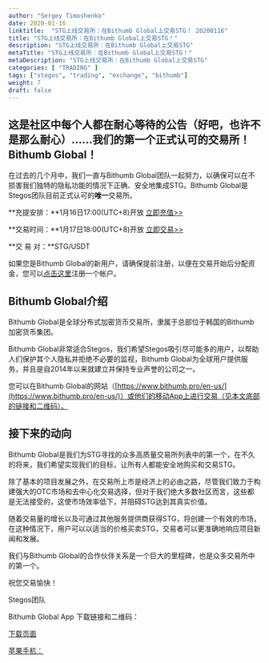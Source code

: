 ```yaml
---
author: "Sergey Timoshenko"
date: 2020-01-16
linktitle:  "STG上线交易所：在Bithumb Global上交易STG！ 20200116"
title: "STG上线交易所：在Bithumb Global上交易STG！"
description: "STG上线交易所：在Bithumb Global上交易STG"
metaTitle: "STG上线交易所：在Bithumb Global上交易STG！"
metaDescription: "STG上线交易所：在Bithumb Global上交易STG"
categories: [ "TRADING" ]
tags: ["stegos", "trading", "exchange", "bithumb"]
weight: 7
draft: false
---
```


## 这是社区中每个人都在耐心等待的公告（好吧，也许不是那么耐心）……我们的第一个正式认可的交易所！Bithumb Global！

在过去的几个月中，我们一直与Bithumb Global团队一起努力，以确保可以在不损害我们独特的隐私功能的情况下正确、安全地集成STG。Bithumb Global是Stegos团队目前正式认可的**唯一**交易所。

**充提安排：**1月16日17:00(UTC+8)开放 [立即充值>>](https://global.bithumb.pro/asset/deposit/spot?c=STG)

**交易时间：**1月17日18:00(UTC+8)开放 [立即交易>>](https://global.bithumb.pro/spot/trade;symbol=STG_USDT)

**交 易 对：**STG/USDT

如果您是Bithumb Global的新用户，请确保提前注册，以便在交易开始后分配资金，您可以[点击这里](https://www.bithumb.pro/zh-cn)注册一个帐户。

## Bithumb Global介绍

Bithumb Global是全球分布式加密货币交易所，隶属于总部位于韩国的Bithumb加密货币集团。

Bithumb Global非常适合Stegos，我们希望Stegos吸引尽可能多的用户，以帮助人们保护其个人隐私并拒绝不必要的监视，Bithumb Global为全球用户提供服务，并且是自2014年以来就建立并保持专业声誉的公司之一。

您可以在Bithumb Global的网站（[https://www.bithumb.pro/en-us/](https://www.bithumb.pro/en-us/)）或他们的移动App上进行交易（见本文底部的链接和二维码）。

## 接下来的动向

Bithumb Global是我们为STG寻找的众多高质量交易所列表中的第一个，在不久的将来，我们希望实现我们的目标，让所有人都能安全地购买和交易STG。

除了基本的项目发展之外，在交易所上市是经济上的必由之路，尽管我们致力于构建强大的OTC市场和去中心化交易选择，但对于我们绝大多数社区而言，这些都是无法接受的，这使市场效率低下，并阻碍STG达到其真实价值。

随着交易量的增长以及可通过其他服务提供商获得STG，将创建一个有效的市场，在这种情况下，用户可以以适当的价格买卖STG，交易者可以更准确地响应项目新闻和发展。

我们与Bithumb Global的合作伙伴关系是一个巨大的里程碑，也是众多交易所中的第一个。

祝您交易愉快！

Stegos团队

Bithumb Global App 下载链接和二维码：

[下载页面](https://www.bithumb.pro/en-us/download)

[苹果手机：](https://apps.apple.com/us/app/bithumb-global/id1467713913)